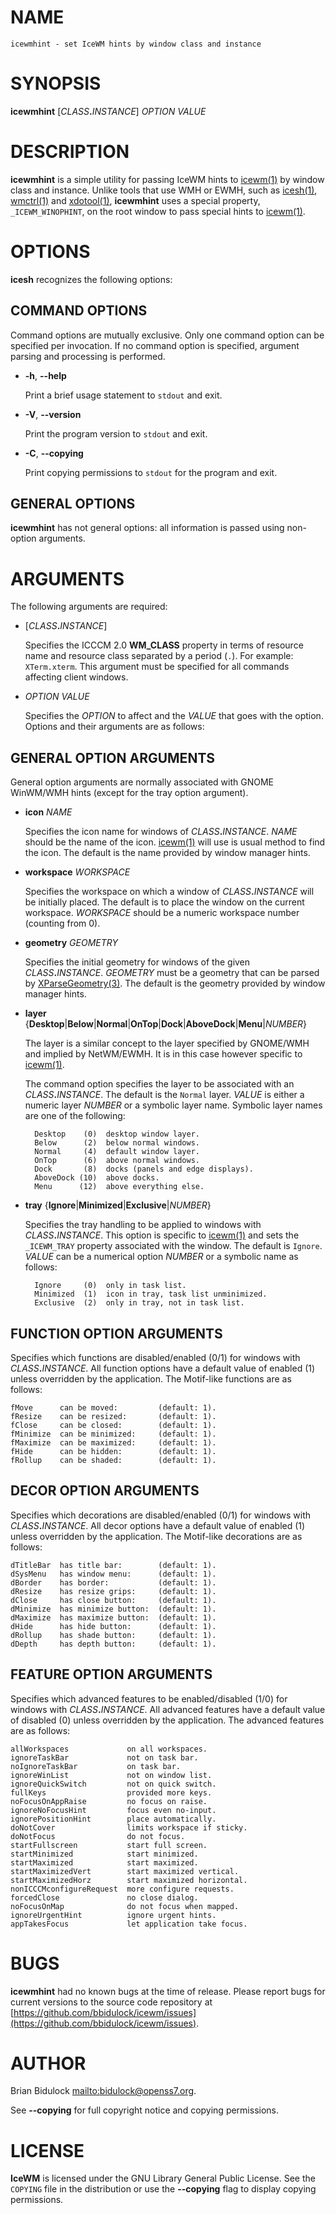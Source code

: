 # NAME

    icewmhint - set IceWM hints by window class and instance

# SYNOPSIS

**icewmhint** \[_CLASS_**.**_INSTANCE_\] _OPTION_ _VALUE_

# DESCRIPTION

**icewmhint** is a simple utility for passing IceWM hints to [icewm(1)](icewm.md)
by window class and instance.  Unlike tools that use WMH or EWMH, such
as [icesh(1)](icesh.md), [wmctrl(1)](https://manned.org/wmctrl.1) and [xdotool(1)](https://manned.org/xdotool.1), **icewmhint** uses a
special property, `_ICEWM_WINOPHINT`, on the root window to pass
special hints to [icewm(1)](icewm.md).

# OPTIONS

**icesh** recognizes the following options:

## COMMAND OPTIONS

Command options are mutually exclusive.  Only one command option can be
specified per invocation.  If no command option is specified, argument
parsing and processing is performed.

- **-h**, **--help**

    Print a brief usage statement to `stdout` and exit.

- **-V**, **--version**

    Print the program version to `stdout` and exit.

- **-C**, **--copying**

    Print copying permissions to `stdout` for the program and exit.

## GENERAL OPTIONS

**icewmhint** has not general options: all information is passed using
non-option arguments.

# ARGUMENTS

The following arguments are required:

- \[_CLASS_**.**_INSTANCE_\]

    Specifies the ICCCM 2.0 **WM\_CLASS** property in terms of resource name
    and resource class separated by a period (`.`).  For example:
    `XTerm.xterm`.  This argument must be specified for all commands
    affecting client windows.

- _OPTION_ _VALUE_

    Specifies the _OPTION_ to affect and the _VALUE_ that goes with the
    option.  Options and their arguments are as follows:

## GENERAL OPTION ARGUMENTS

General option arguments are normally associated with GNOME WinWM/WMH
hints (except for the tray option argument).

- **icon** _NAME_

    Specifies the icon name for windows of _CLASS_**.**_INSTANCE_.
    _NAME_ should be the name of the icon.  [icewm(1)](icewm.md) will use is
    usual method to find the icon.  The default is the name provided by
    window manager hints.

- **workspace** _WORKSPACE_

    Specifies the workspace on which a window of _CLASS_**.**_INSTANCE_
    will be initially placed.  The default is to place the window on the
    current workspace.  _WORKSPACE_ should be a numeric workspace
    number (counting from 0).

- **geometry** _GEOMETRY_

    Specifies the initial geometry for windows of the given
    _CLASS_**.**_INSTANCE_.  _GEOMETRY_ must be a geometry that can be
    parsed by [XParseGeometry(3)](https://manned.org/XParseGeometry.3).  The default is the geometry provided by
    window manager hints.

- **layer** {**Desktop**|**Below**|**Normal**|**OnTop**|**Dock**|**AboveDock**|**Menu**|_NUMBER_}

    The layer is a similar concept to the layer specified by GNOME/WMH and
    implied by NetWM/EWMH.  It is in this case however specific to
    [icewm(1)](icewm.md).

    The command option specifies the layer to be associated with an
    _CLASS_**.**_INSTANCE_.  The default is the `Normal` layer.  _VALUE_
    is either a numeric layer _NUMBER_ or a symbolic layer name.  Symbolic
    layer names are one of the following:

        Desktop    (0)  desktop window layer.
        Below      (2)  below normal windows.
        Normal     (4)  default window layer.
        OnTop      (6)  above normal windows.
        Dock       (8)  docks (panels and edge displays).
        AboveDock (10)  above docks.
        Menu      (12)  above everything else.

- **tray** {**Ignore**|**Minimized**|**Exclusive**|_NUMBER_}

    Specifies the tray handling to be applied to windows with
    _CLASS_**.**_INSTANCE_.  This option is specific to [icewm(1)](icewm.md) and
    sets the `_ICEWM_TRAY` property associated with the window.
    The default is `Ignore`.  _VALUE_ can be a numerical option _NUMBER_
    or a symbolic name as follows:

        Ignore     (0)  only in task list.
        Minimized  (1)  icon in tray, task list unminimized.
        Exclusive  (2)  only in tray, not in task list.

## FUNCTION OPTION ARGUMENTS

Specifies which functions are disabled/enabled (0/1) for windows with
_CLASS_**.**_INSTANCE_.  All function options have a default value of
enabled (1) unless overridden by the application.  The Motif-like
functions are as follows:

    fMove      can be moved:         (default: 1).
    fResize    can be resized:       (default: 1).
    fClose     can be closed:        (default: 1).
    fMinimize  can be minimized:     (default: 1).
    fMaximize  can be maximized:     (default: 1).
    fHide      can be hidden:        (default: 1).
    fRollup    can be shaded:        (default: 1).

## DECOR OPTION ARGUMENTS

Specifies which decorations are disabled/enabled (0/1) for windows with
_CLASS_**.**_INSTANCE_.  All decor options have a default value of
enabled (1) unless overridden by the application. The Motif-like
decorations are as follows:

    dTitleBar  has title bar:        (default: 1).
    dSysMenu   has window menu:      (default: 1).
    dBorder    has border:           (default: 1).
    dResize    has resize grips:     (default: 1).
    dClose     has close button:     (default: 1).
    dMinimize  has minimize button:  (default: 1).
    dMaximize  has maximize button:  (default: 1).
    dHide      has hide button:      (default: 1).
    dRollup    has shade button:     (default: 1).
    dDepth     has depth button:     (default: 1).

## FEATURE OPTION ARGUMENTS

Specifies which advanced features to be enabled/disabled (1/0) for
windows with _CLASS_**.**_INSTANCE_.  All advanced features have a
default value of disabled (0) unless overridden by the application.  The
advanced features are as follows:

    allWorkspaces             on all workspaces.
    ignoreTaskBar             not on task bar.
    noIgnoreTaskBar           on task bar.
    ignoreWinList             not on window list.
    ignoreQuickSwitch         not on quick switch.
    fullKeys                  provided more keys.
    noFocusOnAppRaise         no focus on raise.
    ignoreNoFocusHint         focus even no-input.
    ignorePositionHint        place automatically.
    doNotCover                limits workspace if sticky.
    doNotFocus                do not focus.
    startFullscreen           start full screen.
    startMinimized            start minimized.
    startMaximized            start maximized.
    startMaximizedVert        start maximized vertical.
    startMaximizedHorz        start maximized horizontal.
    nonICCCMconfigureRequest  more configure requests.
    forcedClose               no close dialog.
    noFocusOnMap              do not focus when mapped.
    ignoreUrgentHint          ignore urgent hints.
    appTakesFocus             let application take focus.

# BUGS

**icewmhint** had no known bugs at the time of release.  Please report bugs
for current versions to the source code repository at
[https://github.com/bbidulock/icewm/issues](https://github.com/bbidulock/icewm/issues).

# AUTHOR

Brian Bidulock [mailto:bidulock@openss7.org](mailto:bidulock@openss7.org).

See **--copying** for full copyright notice and copying permissions.

# LICENSE

**IceWM** is licensed under the GNU Library General Public License.
See the `COPYING` file in the distribution or use the **--copying** flag
to display copying permissions.
